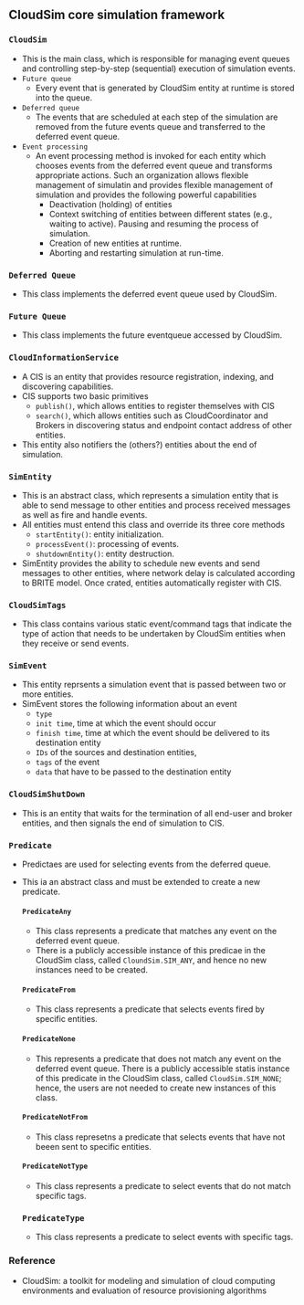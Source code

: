 ## CloudSim core simulation framework

### `CloudSim`
- This is the main class, which is responsible for managing event queues and controlling step-by-step (sequential) execution of simulation events. 
- `Future queue`
  - Every event that is generated by CloudSim entity at runtime is stored into the queue. 
- `Deferred queue`
  - The events that are scheduled at each step of the simulation are removed from the future events queue and transferred to the deferred event queue. 
- `Event processing`
  - An event processing method is invoked for each entity which chooses events from the deferred event queue and transforms appropriate actions. Such an organization allows flexible management of simulatin and provides flexible management of simulation and provides the following powerful capabilities
    - Deactivation (holding) of entities
    - Context switching of entities between different states (e.g., waiting to active). Pausing and resuming the process of simulation. 
    - Creation of new entities at runtime.
    - Aborting and restarting simulation at run-time.
    

### `Deferred Queue`
- This class implements the deferred event queue used by CloudSim.

### `Future Queue`
- This class implements the future eventqueue accessed by CloudSim.

### `CloudInformationService`
- A CIS is an entity that provides resource registration, indexing, and discovering capabilities. 
- CIS supports two basic primitives
  - `publish()`, which allows entities to register themselves with CIS
  - `search()`, which allows entities such as CloudCoordinator and Brokers in discovering status and endpoint contact address of other entities. 
- This entity also notifiers the (others?) entities about the end of simulation.

### `SimEntity`
- This is an abstract class, which represents a simulation entity that is able to send message to other entities and process received messages as well as fire and handle events. 
- All entities must entend this class and override its three core methods
  - `startEntity()`: entity initialization.
  - `processEvent()`: processing of events.
  - `shutdownEntity()`: entity destruction.
- SimEntity provides the ability to schedule new events and send messages to other entities, where network delay is calculated according to BRITE model. Once crated, entities automatically register with CIS.

### `CloudSimTags`
- This class contains various static event/command tags that indicate the type of action that needs to be undertaken by CloudSim entities when they receive or send events. 

### `SimEvent`
- This entity reprsents a simulation event that is passed between two or more entities. 
- SimEvent stores the following information about an event
  - `type`
  - `init time`, time at which the event should occur
  - `finish time`, time at which the event should be delivered to its destination entity
  - `IDs` of the sources and destination entities,
  - `tags` of the event
  - `data` that have to be passed to the destination entity
  
### `CloudSimShutDown`
- This is an entity that waits for the termination of all end-user and broker entities, and then signals the end of simulation to CIS.

### `Predicate`
- Predictaes are used for selecting events from the deferred queue.
- This ia an abstract class and must be extended to create a new predicate.

  #### `PredicateAny`
  - This class represents a predicate that matches any event on the deferred event queue. 
  - There is a publicly accessible instance of this predicae in the CloudSim class, called `CloundSim.SIM_ANY`, and hence no new instances need to be created.
  
  #### `PredicateFrom`
  - This class represents a predicate that selects events fired by specific entities.
  
  #### `PredicateNone`
  - This represents a predicate that does not match any event on the deferred event queue. There is a publicly accessible statis instance of this predicate in the CloudSim class, called `CloudSim.SIM_NONE`; hence, the users are not needed to create new instances of this class.
  
  #### `PredicateNotFrom`
  - This class represetns a predicate that selects events that have not beeen sent to specific entities.
  
  #### `PredicateNotType`
  - This class represents a predicate to select events that do not match specific tags.
  
  ### `PredicateType`
  - This class represents a predicate to select events with specific tags.
  






### Reference
- CloudSim: a toolkit for modeling and simulation of cloud computing environments and evaluation of resource provisioning algorithms
